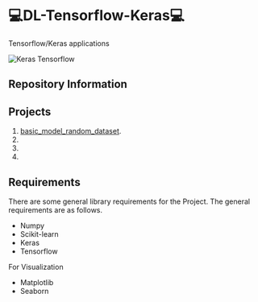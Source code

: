 # 💻DL-Tensorflow-Keras💻

Tensorflow/Keras applications

![Keras Tensorflow](https://miro.medium.com/max/700/0*BrC7o-KTt54z948C.jpg)

## Repository Information

## Projects
1. [basic_model_random_dataset](https://github.com/alicenkbaytop/DL-Tensorflow-Keras/tree/main/basic_model_random_dataset).
2. 
3. 
4. 

## Requirements

There are some general library requirements for the Project. The general requirements are as follows.
 *	Numpy
 *	Scikit-learn
 * Keras
 * Tensorflow
 
For Visualization
 *	Matplotlib
 *	Seaborn
